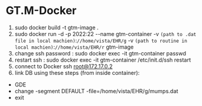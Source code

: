# GT.M-Docker
1. sudo docker build -t gtm-image .
2. sudo docker run -d -p 2022:22 --name gtm-container -v `(path to .dat file in local machien)`:`//home/vista/EHR/g` -v `(path to routine in local machien)`:`//home/vista/EHR/r` gtm-image
3. change ssh password : sudo docker exec -it gtm-container passwd
4. restart ssh : sudo docker exec -it gtm-container /etc/init.d/ssh restart
5. connect to Docker ssh root@172.17.0.2
6. link DB using these steps (from inside container):
- GDE
- change -segment DEFAULT -file=/home/vista/EHR/g/mumps.dat
- exit
